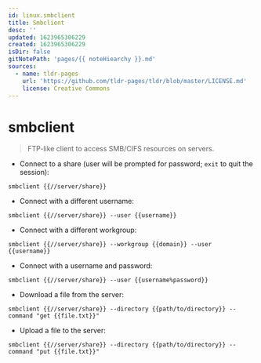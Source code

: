 ```yaml
---
id: linux.smbclient
title: Smbclient
desc: ''
updated: 1623965306229
created: 1623965306229
isDir: false
gitNotePath: 'pages/{{ noteHiearchy }}.md'
sources:
  - name: tldr-pages
    url: 'https://github.com/tldr-pages/tldr/blob/master/LICENSE.md'
    license: Creative Commons
---
```

# smbclient

> FTP-like client to access SMB/CIFS resources on servers.

- Connect to a share (user will be prompted for password; `exit` to quit the session):

`smbclient {{//server/share}}`

- Connect with a different username:

`smbclient {{//server/share}} --user {{username}}`

- Connect with a different workgroup:

`smbclient {{//server/share}} --workgroup {{domain}} --user {{username}}`

- Connect with a username and password:

`smbclient {{//server/share}} --user {{username%password}}`

- Download a file from the server:

`smbclient {{//server/share}} --directory {{path/to/directory}} --command "get {{file.txt}}"`

- Upload a file to the server:

`smbclient {{//server/share}} --directory {{path/to/directory}} --command "put {{file.txt}}"`

